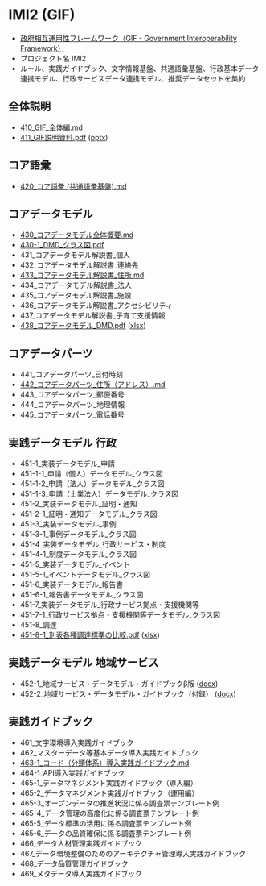 # IMI2 (GIF)

- [政府相互運用性フレームワーク（GIF - Government Interoperability Framework）](https://www.digital.go.jp/policies/data_strategy_government_interoperability_framework/)
- プロジェクト名 IMI2
- ルール、実践ガイドブック、文字情報基盤、共通語彙基盤、行政基本データ連携モデル、行政サービスデータ連携モデル、推奨データセットを集約

## 全体説明

- [410_GIF_全体編.md](410_GIF_全体編.md)
- [411_GIF説明資料.pdf](411_GIF説明資料.pdf) ([pptx](411_GIF説明資料.pptx))

## コア語彙

- [420_コア語彙 (共通語彙基盤).md](420_コア語彙%20(共通語彙基盤).md)

## コアデータモデル

- [430_コアデータモデル全体概要.md](430_コアデータモデル全体概要.md)
- [430-1_DMD_クラス図.pdf](430-1_DMD_クラス図.pdf)
- 431_コアデータモデル解説書_個人
- 432_コアデータモデル解説書_連絡先
- [433_コアデータモデル解説書_住所.md](433_コアデータモデル解説書_住所.md)
- 434_コアデータモデル解説書_法人
- 435_コアデータモデル解説書_施設
- 436_コアデータモデル解説書_アクセシビリティ
- 437_コアデータモデル解説書_子育て支援情報
- [438_コアデータモデル_DMD.pdf](438_コアデータモデル_DMD.pdf) ([xlsx](438_コアデータモデル_DMD.xlsx))

## コアデータパーツ

- 441_コアデータパーツ_日付時刻
- [442_コアデータパーツ_住所（アドレス）.md](442_コアデータパーツ_住所（アドレス）.md)
- 443_コアデータパーツ_郵便番号
- 444_コアデータパーツ_地理情報
- 445_コアデータパーツ_電話番号

## 実践データモデル 行政

- 451-1_実装データモデル_申請
- 451-1-1_申請（個人）データモデル_クラス図
- 451-1-2_申請（法人）データモデル_クラス図
- 451-1-3_申請（士業法人）データモデル_クラス図
- 451-2_実装データモデル_証明・通知
- 451-2-1_証明・通知データモデル_クラス図
- 451-3_実装データモデル_事例
- 451-3-1_事例データモデル_クラス図
- 451-4_実装データモデル_行政サービス・制度
- 451-4-1_制度データモデル_クラス図
- 451-5_実装データモデル_イベント
- 451-5-1_イベントデータモデル_クラス図
- 451-6_実装データモデル_報告書
- 451-6-1_報告書データモデル_クラス図
- 451-7_実装データモデル_行政サービス拠点・支援機関等
- 451-7-1_行政サービス拠点・支援機関等データモデル_クラス図
- 451-8_調達
- [451-8-1_別表各種調達標準の比較.pdf](451-8-1_別表各種調達標準の比較.pdf) ([xlsx](451-8-1_別表各種調達標準の比較.xlsx))

## 実践データモデル 地域サービス

- 452-1_地域サービス・データモデル・ガイドブックβ版 ([docx](452-1_地域サービス・データモデル・ガイドブックβ版.docx))
- 452-2_地域サービス・データモデル・ガイドブック（付録） ([docx](452-2_地域サービス・データモデル・ガイドブック（付録）.docx))

## 実践ガイドブック

- 461_文字環境導入実践ガイドブック
- 462_マスターデータ等基本データ導入実践ガイドブック
- [463-1_コード（分類体系）導入実践ガイドブック.md](463-1_コード（分類体系）導入実践ガイドブック.md)
- 464-1_API導入実践ガイドブック
- 465-1_データマネジメント実践ガイドブック（導入編）
- 465-2_データマネジメント実践ガイドブック（運用編）
- 465-3_オープンデータの推進状況に係る調査票テンプレート例
- 465-4_データ管理の高度化に係る調査票テンプレート例
- 465-5_データ標準の活用に係る調査票テンプレート例
- 465-6_データの品質確保に係る調査票テンプレート例
- 466_データ人材管理実践ガイドブック
- 467_データ環境整備のためのアーキテクチャ管理導入実践ガイドブック
- 468_データ品質管理ガイドブック
- 469_メタデータ導入実践ガイドブック
